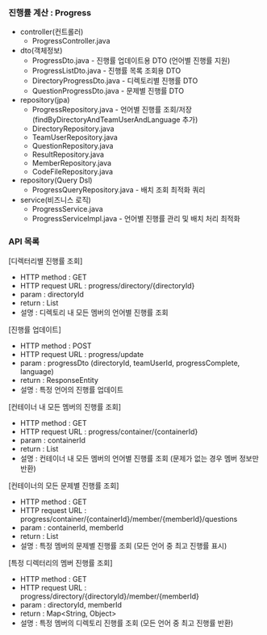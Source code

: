 ### 진행률 계산 : Progress
- controller(컨트롤러)
    - ProgressController.java
- dto(객체정보)
    - ProgressDto.java - 진행률 업데이트용 DTO (언어별 진행률 지원)
    - ProgressListDto.java - 진행률 목록 조회용 DTO
    - DirectoryProgressDto.java - 디렉토리별 진행률 DTO
    - QuestionProgressDto.java - 문제별 진행률 DTO
- repository(jpa)
    - ProgressRepository.java - 언어별 진행률 조회/저장 (findByDirectoryAndTeamUserAndLanguage 추가)
    - DirectoryRepository.java
    - TeamUserRepository.java
    - QuestionRepository.java
    - ResultRepository.java
    - MemberRepository.java
    - CodeFileRepository.java
- repository(Query Dsl)
    - ProgressQueryRepository.java - 배치 조회 최적화 쿼리
- service(비즈니스 로직)
    - ProgressService.java
    - ProgressServiceImpl.java - 언어별 진행률 관리 및 배치 처리 최적화

### API 목록
[디렉터리별 진행률 조회]
- HTTP method : GET
- HTTP request URL : progress/directory/{directoryId}
- param : directoryId
- return : List<ProgressListDto>
- 설명 : 디렉토리 내 모든 멤버의 언어별 진행률 조회

[진행률 업데이트]
- HTTP method : POST
- HTTP request URL : progress/update
- param : progressDto (directoryId, teamUserId, progressComplete, language)
- return : ResponseEntity<String>
- 설명 : 특정 언어의 진행률 업데이트

[컨테이너 내 모든 멤버의 진행률 조회]
- HTTP method : GET
- HTTP request URL : progress/container/{containerId}
- param : containerId
- return : List<ProgressListDto>
- 설명 : 컨테이너 내 모든 멤버의 언어별 진행률 조회 (문제가 없는 경우 멤버 정보만 반환)

[컨테이너의 모든 문제별 진행률 조회]
- HTTP method : GET
- HTTP request URL : progress/container/{containerId}/member/{memberId}/questions
- param : containerId, memberId
- return : List<QuestionProgressDto>
- 설명 : 특정 멤버의 문제별 진행률 조회 (모든 언어 중 최고 진행률 표시)

[특정 디렉터리의 멤버 진행률 조회]
- HTTP method : GET
- HTTP request URL : progress/directory/{directoryId}/member/{memberId}
- param : directoryId, memberId
- return : Map<String, Object>
- 설명 : 특정 멤버의 디렉토리 진행률 조회 (모든 언어 중 최고 진행률 반환)